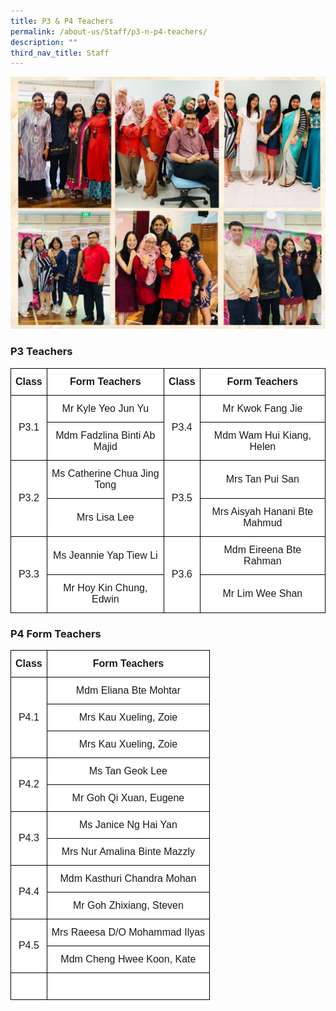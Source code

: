 ```yaml
---
title: P3 & P4 Teachers
permalink: /about-us/Staff/p3-n-p4-teachers/
description: ""
third_nav_title: Staff
---
```

![](/images/P3%20and%20P4%20teachers.jpeg)

### P3 Teachers


<style type="text/css">
.tg  {border-collapse:collapse;border-spacing:0;margin:0px auto;}
.tg td{border-color:black;border-style:solid;border-width:1px;font-family:Arial, sans-serif;font-size:14px;
  overflow:hidden;padding:10px 5px;word-break:normal;}
.tg th{border-color:black;border-style:solid;border-width:1px;font-family:Arial, sans-serif;font-size:14px;
  font-weight:normal;overflow:hidden;padding:10px 5px;word-break:normal;}
.tg .tg-2g1l{background-color:#FFF;font-weight:bold;text-align:center;vertical-align:middle}
.tg .tg-f4yw{background-color:#FFF;text-align:center;vertical-align:middle}
</style>
<table class="tg">
<tbody>
  <tr>
    <td class="tg-2g1l">Class</td>
    <td class="tg-2g1l">Form Teachers</td>
    <td class="tg-2g1l">Class</td>
    <td class="tg-2g1l">Form Teachers</td>
  </tr>
  <tr>
    <td class="tg-f4yw" rowspan="2">P3.1<br></td>
    <td class="tg-f4yw">Mr Kyle Yeo Jun Yu<br></td>
    <td class="tg-f4yw" rowspan="2">P3.4<br></td>
    <td class="tg-f4yw">Mr Kwok Fang Jie<br></td>
  </tr>
  <tr>
    <td class="tg-f4yw">Mdm Fadzlina Binti Ab Majid<br></td>
    <td class="tg-f4yw">Mdm Wam Hui Kiang, Helen<br></td>
  </tr>
  <tr>
    <td class="tg-f4yw" rowspan="2">P3.2<br></td>
    <td class="tg-f4yw">Ms Catherine Chua Jing Tong<br></td>
    <td class="tg-f4yw" rowspan="2">P3.5<br></td>
    <td class="tg-f4yw">Mrs Tan Pui San<br></td>
  </tr>
  <tr>
    <td class="tg-f4yw">Mrs Lisa Lee<br></td>
    <td class="tg-f4yw">Mrs Aisyah Hanani Bte Mahmud <br></td>
  </tr>
  <tr>
    <td class="tg-f4yw" rowspan="2">P3.3<br></td>
    <td class="tg-f4yw">Ms Jeannie Yap Tiew Li<br></td>
    <td class="tg-f4yw" rowspan="2">P3.6<br></td>
    <td class="tg-f4yw">Mdm Eireena Bte Rahman<br></td>
  </tr>
  <tr>
    <td class="tg-f4yw">Mr Hoy Kin Chung, Edwin<br></td>
    <td class="tg-f4yw">Mr Lim Wee Shan</td>
  </tr>
</tbody>
</table>

### **P4 Form Teachers**

<style type="text/css">
.tg  {border-collapse:collapse;border-spacing:0;margin:0px auto;}
.tg td{border-color:black;border-style:solid;border-width:1px;font-family:Arial, sans-serif;font-size:16px;
  overflow:hidden;padding:12px 7px;word-break:normal;}
.tg th{border-color:black;border-style:solid;border-width:1px;font-family:Arial, sans-serif;font-size:16px;
  font-weight:normal;overflow:hidden;padding:12px 7px;word-break:normal;}
.tg .tg-2g1l{background-color:#FFF;font-weight:bold;text-align:center;vertical-align:middle}
.tg .tg-f4yw{background-color:#FFF;text-align:center;vertical-align:middle}
</style>

<table class="tg">
<tbody>

<tr>
<td class="tg-2g1l">Class<br></td>
<td class="tg-2g1l">Form Teachers<br></td>
</tr>

<tr>
<td class="tg-f4yw" rowspan="3">P4.1<br></td>
<td class="tg-f4yw">Mdm Eliana Bte Mohtar<br></td>
</tr>
  
<tr>
<td class="tg-f4yw">Mrs Kau Xueling, Zoie<br></td>
</tr>
<tr>
<td class="tg-f4yw">Mrs Kau Xueling, Zoie<br></td>
</tr>

<tr>
<td class="tg-f4yw" rowspan="2">P4.2<br></td>
<td class="tg-f4yw">Ms Tan Geok Lee<br></td>
</tr>

<tr>
<td class="tg-f4yw">Mr Goh Qi Xuan, Eugene<br></td>
  </tr>
  <tr>
    <td class="tg-f4yw" rowspan="2">P4.3<br></td>
    <td class="tg-f4yw">Ms Janice Ng Hai Yan<br></td>
  </tr>
  <tr>
    <td class="tg-f4yw">Mrs Nur Amalina Binte Mazzly <br></td>
  </tr>
  <tr>
    <td class="tg-f4yw" rowspan="2">P4.4<br></td>
    <td class="tg-f4yw">Mdm Kasthuri Chandra Mohan<br></td>
  </tr>
  <tr>
    <td class="tg-f4yw">Mr Goh Zhixiang, Steven<br></td>
  </tr>
  <tr>
    <td class="tg-f4yw" rowspan="2">P4.5<br></td>
    <td class="tg-f4yw">Mrs Raeesa D/O Mohammad Ilyas<br></td>
  </tr>

<tr>
<td class="tg-f4yw">Mdm Cheng Hwee Koon, Kate</td>
</tr>
 
<tr>
<td class="tg-f4yw" rowspan="1"><br></td>
<td class="tg-f4yw"><br></td>
</tr>

</tbody>
</table>

